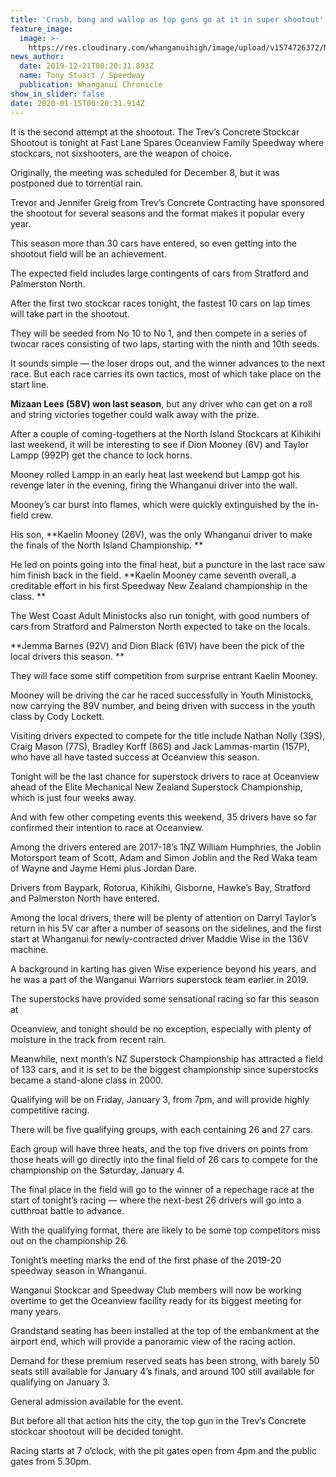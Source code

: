 ```yaml
---
title: 'Crash, bang and wallop as top guns go at it in super shootout'
feature_image:
  image: >-
    https://res.cloudinary.com/whanganuihigh/image/upload/v1574726372/News/Oceanview_speedway_image.jpg
news_author:
  date: 2019-12-21T00:20:31.893Z
  name: Tony Stuart / Speedway
  publication: Whanganui Chronicle
show_in_slider: false
date: 2020-01-15T00:20:31.914Z
---
```

It is the second attempt at the shootout. The Trev’s Concrete Stockcar Shootout is tonight at Fast Lane Spares Oceanview Family Speedway where stockcars, not sixshooters, are the weapon of choice.

Originally, the meeting was scheduled for December 8, but it was postponed due to torrential rain.

Trevor and Jennifer Greig from Trev’s Concrete Contracting have sponsored the shootout for several seasons and the format makes it popular every year.

This season more than 30 cars have entered, so even getting into the shootout field will be an achievement.

The expected field includes large contingents of cars from Stratford and Palmerston North.

After the first two stockcar races tonight, the fastest 10 cars on lap times will take part in the shootout.

They will be seeded from No 10 to No 1, and then compete in a series of twocar races consisting of two laps, starting with the ninth and 10th seeds.

It sounds simple — the loser drops out, and the winner advances to the next race. But each race carries its own tactics, most of which take place on the start line.

**Mizaan Lees (58V) won last season**, but any driver who can get on a roll and string victories together could walk away with the prize.

After a couple of coming-togethers at the North Island Stockcars at Kihikihi last weekend, it will be interesting to see if Dion Mooney (6V) and Taylor Lampp (992P) get the chance to lock horns.

Mooney rolled Lampp in an early heat last weekend but Lampp got his revenge later in the evening, firing the Whanganui driver into the wall.

Mooney’s car burst into flames, which were quickly extinguished by the in-field crew.

His son, **Kaelin Mooney (26V), was the only Whanganui driver to make the finals of the North Island Championship.**

He led on points going into the final heat, but a puncture in the last race saw him finish back in the field. **Kaelin Mooney came seventh overall, a creditable effort in his first Speedway New Zealand championship in the class.**

The West Coast Adult Ministocks also run tonight, with good numbers of cars from Stratford and Palmerston North expected to take on the locals.

**Jemma Barnes (92V) and Dion Black (61V) have been the pick of the local drivers this season.**

They will face some stiff competition from surprise entrant Kaelin Mooney.

Mooney will be driving the car he raced successfully in Youth Ministocks, now carrying the 89V number, and being driven with success in the youth class by Cody Lockett.

Visiting drivers expected to compete for the title include Nathan Nolly (39S), Craig Mason (77S), Bradley Korff (86S) and Jack Lammas-martin (157P), who have all have tasted success at Oceanview this season.

Tonight will be the last chance for superstock drivers to race at Oceanview ahead of the Elite Mechanical New Zealand Superstock Championship, which is just four weeks away.

And with few other competing events this weekend, 35 drivers have so far confirmed their intention to race at Oceanview.

Among the drivers entered are 2017-18’s 1NZ William Humphries, the Joblin Motorsport team of Scott, Adam and Simon Joblin and the Red Waka team of Wayne and Jayme Hemi plus Jordan Dare.

Drivers from Baypark, Rotorua, Kihikihi, Gisborne, Hawke’s Bay, Stratford and Palmerston North have entered.

Among the local drivers, there will be plenty of attention on Darryl Taylor’s return in his 5V car after a number of seasons on the sidelines, and the first start at Whanganui for newly-contracted driver Maddie Wise in the 136V machine.

A background in karting has given Wise experience beyond his years, and he was a part of the Wanganui Warriors superstock team earlier in 2019.

The superstocks have provided some sensational racing so far this season at

Oceanview, and tonight should be no exception, especially with plenty of moisture in the track from recent rain.

Meanwhile, next month’s NZ Superstock Championship has attracted a field of 133 cars, and it is set to be the biggest championship since superstocks became a stand-alone class in 2000.

Qualifying will be on Friday, January 3, from 7pm, and will provide highly competitive racing.

There will be five qualifying groups, with each containing 26 and 27 cars.

Each group will have three heats, and the top five drivers on points from those heats will go directly into the final field of 26 cars to compete for the championship on the Saturday, January 4.

The final place in the field will go to the winner of a repechage race at the start of tonight’s racing — where the next-best 26 drivers will go into a cutthroat battle to advance.

With the qualifying format, there are likely to be some top competitors miss out on the championship 26.

Tonight’s meeting marks the end of the first phase of the 2019-20 speedway season in Whanganui.

Wanganui Stockcar and Speedway Club members will now be working overtime to get the Oceanview facility ready for its biggest meeting for many years.

Grandstand seating has been installed at the top of the embankment at the airport end, which will provide a panoramic view of the racing action.

Demand for these premium reserved seats has been strong, with barely 50 seats still available for January 4’s finals, and around 100 still available for qualifying on January 3.

General admission available for the event.

But before all that action hits the city, the top gun in the Trev’s Concrete stockcar shootout will be decided tonight.

Racing starts at 7 o’clock, with the pit gates open from 4pm and the public gates from 5.30pm.
